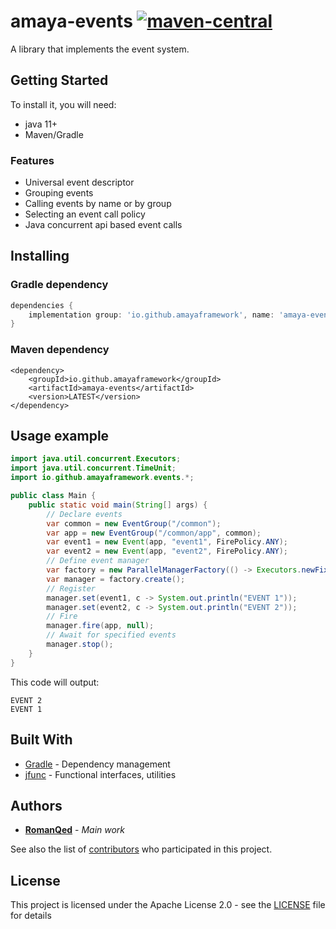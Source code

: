 # amaya-events [![maven-central](https://img.shields.io/maven-central/v/io.github.amayaframework/amaya-events?color=blue)](https://repo1.maven.org/maven2/io/github/amayaframework/amaya-events/)

A library that implements the event system.

## Getting Started

To install it, you will need:

* java 11+
* Maven/Gradle

### Features

* Universal event descriptor
* Grouping events
* Calling events by name or by group
* Selecting an event call policy
* Java concurrent api based event calls

## Installing

### Gradle dependency

```Groovy
dependencies {
    implementation group: 'io.github.amayaframework', name: 'amaya-events', version: 'LATEST'
}
```

### Maven dependency

```
<dependency>
    <groupId>io.github.amayaframework</groupId>
    <artifactId>amaya-events</artifactId>
    <version>LATEST</version>
</dependency>
```

## Usage example

```Java
import java.util.concurrent.Executors;
import java.util.concurrent.TimeUnit;
import io.github.amayaframework.events.*;

public class Main {
    public static void main(String[] args) {
        // Declare events
        var common = new EventGroup("/common");
        var app = new EventGroup("/common/app", common);
        var event1 = new Event(app, "event1", FirePolicy.ANY);
        var event2 = new Event(app, "event2", FirePolicy.ANY);
        // Define event manager
        var factory = new ParallelManagerFactory(() -> Executors.newFixedThreadPool(2));
        var manager = factory.create();
        // Register
        manager.set(event1, c -> System.out.println("EVENT 1"));
        manager.set(event2, c -> System.out.println("EVENT 2"));
        // Fire
        manager.fire(app, null);
        // Await for specified events
        manager.stop();
    }
}

```

This code will output:
```
EVENT 2
EVENT 1
```

## Built With

* [Gradle](https://gradle.org) - Dependency management
* [jfunc](https://github.com/RomanQed/jfunc) - Functional interfaces, utilities

## Authors

* **[RomanQed](https://github.com/RomanQed)** - *Main work*

See also the list of [contributors](https://github.com/AmayaFramework/amaya-events/contributors)
who participated in this project.

## License

This project is licensed under the Apache License 2.0 - see the [LICENSE](LICENSE) file for details

